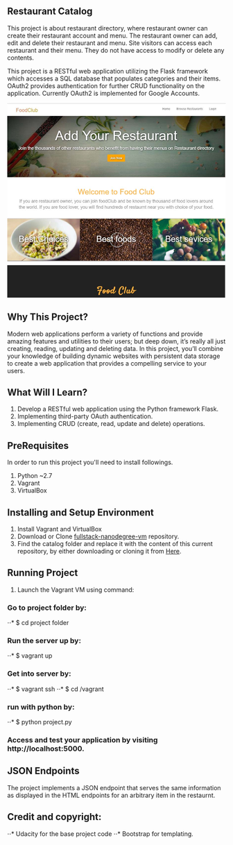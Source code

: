 ## Restaurant Catalog
This project is about restaurant directory, where restaurant owner can create their restaurant account and menu. The restaurant owner can add, edit and delete their restaurant and menu. Site visitors can access each restaurant and their menu. They do not have access to modify or delete any contents.

This project is a RESTful web application utilizing the Flask framework which accesses a SQL database that populates categories and their items. OAuth2 provides authentication for further CRUD functionality on the application. Currently OAuth2 is implemented for Google Accounts.

![](image/screen2.jpg)

## Why This Project?
Modern web applications perform a variety of functions and provide amazing features and utilities to their users; but deep down, it’s really all just creating, reading, updating and deleting data. In this project, you’ll combine your knowledge of building dynamic websites with persistent data storage to create a web application that provides a compelling service to your users.

## What Will I Learn?
1.	Develop a RESTful web application using the Python framework Flask.
2.	Implementing third-party OAuth authentication.
3.	Implementing CRUD (create, read, update and delete) operations.

## PreRequisites
In order to run this project you'll need to install followings.
1.	Python ~2.7
2.	Vagrant
3.	VirtualBox

## Installing and Setup Environment
1. Install Vagrant and VirtualBox
2. Download or Clone [fullstack-nanodegree-vm](https://github.com/udacity/fullstack-nanodegree-vm) repository.
3. Find the catalog folder and replace it with the content of this current repository, by either downloading or cloning it from
  [Here](https://github.com/dthinley/Projectcatalog).
  
## Running Project
1.	Launch the Vagrant VM using command:
### Go to project folder by:
⋅⋅* $ cd project folder
### Run the server up by:
⋅⋅* $ vagrant up
### Get into server by:
⋅⋅* $ vagrant ssh
⋅⋅* $ cd /vagrant
### run with python by:
⋅⋅* $ python project.py
### Access and test your application by visiting http://localhost:5000.

## JSON Endpoints
The project implements a JSON endpoint that serves the same information as displayed in the HTML endpoints for an arbitrary item in the restaurnt.

## Credit and copyright: 
⋅⋅* Udacity for the base project code
⋅⋅* Bootstrap for templating.
